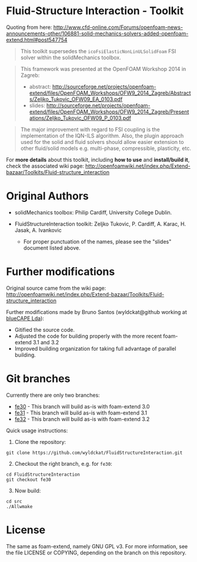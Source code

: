 Fluid-Structure Interaction - Toolkit
=====================================

Quoting from here: http://www.cfd-online.com/Forums/openfoam-news-announcements-other/106881-solid-mechanics-solvers-added-openfoam-extend.html#post547754

> This toolkit supersedes the `icoFsiElasticNonLinULSolidFoam` FSI solver within the solidMechanics toolbox.

> This framework was presented at the OpenFOAM Workshop 2014 in Zagreb:
>   - abstract: http://sourceforge.net/projects/openfoam-extend/files/OpenFOAM_Workshops/OFW9_2014_Zagreb/Abstracts/Zeljko_Tukovic_OFW09_EA_0103.pdf
>   - slides: http://sourceforge.net/projects/openfoam-extend/files/OpenFOAM_Workshops/OFW9_2014_Zagreb/Presentations/Zeljko_Tukovic_OFW09_P_0103.pdf

> The major improvement with regard to FSI coupling is the implementation of the IQN-ILS algorithm.
> Also, the plugin approach used for the solid and fluid solvers should allow easier extension to other fluid/solid models e.g. multi-phase, compressible, plasticity, etc.

For **more details** about this toolkit, including **how to use** and **install/build it**, check the associated wiki page: http://openfoamwiki.net/index.php/Extend-bazaar/Toolkits/Fluid-structure_interaction


Original Authors
================

 * solidMechanics toolbox: Philip Cardiff, University College Dublin.

 * FluidStructureInteraction toolkit: Zeljko Tukovic, P. Cardiff, A. Karac, H. Jasak, A. Ivankovic

    * For proper punctuation of the names, please see the "slides" document listed above.


Further modifications
=====================

Original source came from the wiki page: http://openfoamwiki.net/index.php/Extend-bazaar/Toolkits/Fluid-structure_interaction

Further modifications made by Bruno Santos (wyldckat@github working at [blueCAPE Lda](http://www.bluecape.com.pt)):

 * Gitified the source code.
 * Adjusted the code for building properly with the more recent foam-extend 3.1 and 3.2
 * Improved building organization for taking full advantage of parallel building.

 
Git branches
============

Currently there are only two branches:

  * [fe30](https://github.com/wyldckat/FluidStructureInteraction/tree/fe30) - This branch will build as-is with foam-extend 3.0
  * [fe31](https://github.com/wyldckat/FluidStructureInteraction/tree/fe31) - This branch will build as-is with foam-extend 3.1
  * [fe32](https://github.com/wyldckat/FluidStructureInteraction/tree/fe32) - This branch will build as-is with foam-extend 3.2

Quick usage instructions:

  1. Clone the repository:
  ```
  git clone https://github.com/wyldckat/FluidStructureInteraction.git
  ```
  
  2. Checkout the right branch, e.g. for `fe30`:
  ```
  cd FluidStructureInteraction
  git checkout fe30
  ```

  3. Now build:
  ```
  cd src
  ./Allwmake
  ```


License
=======

The same as foam-extend, namely GNU GPL v3. For more information, see the file LICENSE or COPYING, depending on the branch on this repository.
